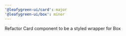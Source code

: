 ```yaml
---
'@leafygreen-ui/card': major
'@leafygreen-ui/box': minor
---
```


Refactor Card component to be a styled wrapper for Box
